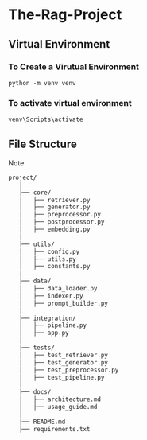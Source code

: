 # The-Rag-Project

## Virtual Environment
### To Create a Virutual Environment
```
python -m venv venv
```  
### To activate virtual environment
```
venv\Scripts\activate
```    

## File Structure
> [!NOTE]  
>```bash
> project/
>    │
>    ├── core/
>    │   ├── retriever.py
>    │   ├── generator.py
>    │   ├── preprocessor.py
>    │   ├── postprocessor.py
>    │   ├── embedding.py
>    │
>    ├── utils/
>    │   ├── config.py
>    │   ├── utils.py
>    │   ├── constants.py
>    │
>    ├── data/
>    │   ├── data_loader.py
>    │   ├── indexer.py
>    │   ├── prompt_builder.py
>    │
>    ├── integration/
>    │   ├── pipeline.py
>    │   ├── app.py
>    │
>    ├── tests/
>    │   ├── test_retriever.py
>    │   ├── test_generator.py
>    │   ├── test_preprocessor.py
>    │   ├── test_pipeline.py
>    │
>    ├── docs/
>    │   ├── architecture.md
>    │   ├── usage_guide.md
>    │
>    ├── README.md
>    ├── requirements.txt
>```
